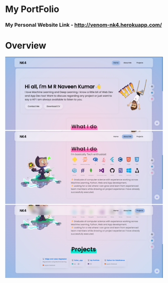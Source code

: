 # My PortFolio
<h3> My Personal Website Link - <a href='http://venom-nk4.herokuapp.com/'>http://venom-nk4.herokuapp.com/</a></h3>

# Overview
<img src = 'https://github.com/Naveen-004/My-PortFolio/blob/master/screenshots/scr1.png'>
<img src = 'https://github.com/Naveen-004/My-PortFolio/blob/master/screenshots/scr2.png'>
<img src = 'https://github.com/Naveen-004/My-PortFolio/blob/master/screenshots/scr3.png'>
